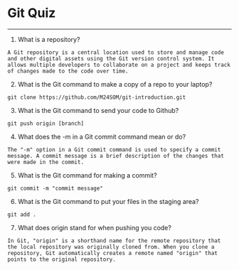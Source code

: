 # Git Quiz



---

1. What is a repository?

<!-- Write your answer under here -->
```
A Git repository is a central location used to store and manage code and other digital assets using the Git version control system. It allows multiple developers to collaborate on a project and keeps track of changes made to the code over time.
```

2. What is the Git command to make a copy of a repo to your laptop?

<!-- Write your answer under here -->
```
git clone https://github.com/M24SOM/git-introduction.git
```

3. What is the Git command to send your code to Github?

<!-- Write your answer under here -->
```
git push origin [branch]
```

4. What does the -m in a Git commit command mean or do?

<!-- Write your answer here -->
```
The "-m" option in a Git commit command is used to specify a commit message. A commit message is a brief description of the changes that were made in the commit.

```

5. What is the Git command for making a commit?

<!-- Write your answer here -->
```
git commit -m "commit message"
```

6. What is the Git command to put your files in the staging area?

<!-- Write your answer here -->
```
git add .
```

7. What does origin stand for when pushing you code?

<!-- Write your answer here -->
```
In Git, "origin" is a shorthand name for the remote repository that the local repository was originally cloned from. When you clone a repository, Git automatically creates a remote named "origin" that points to the original repository.

```
